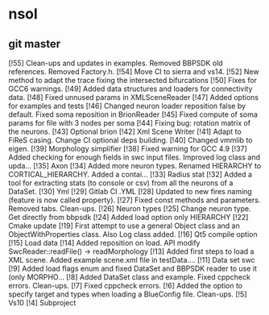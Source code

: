 # nsol

## git master
[!55] Clean-ups and updates in examples. Removed BBPSDK old references. Removed Factory.h.
[!54] Move CI to sierra and vs14.
[!52] New method to adapt the trace fixing the intersected bifurcations
[!50] Fixes for GCC6 warnings.
[!49] Added data structures and loaders for connectivity data.
[!48] Fixed unnused params in XMLSceneReader
[!47] Added options for examples and tests
[!46] Changed neuron loader reposition false by default. Fixed soma reposition in BrionReader
[!45] Fixed compute of soma params for file with 3 nodes per soma
[!44] Fixing bug: rotation matrix of the neurons.
[!43] Optional brion
[!42] Xml Scene Writer
[!41] Adapt to FiReS casing. Change CI optional deps building.
[!40] Changed vmmlib to eigen.
[!39] Morphology simplifier
[!38] Fixed warning for GCC 4.9
[!37] Added checking for enough fields in swc input files. Improved log class and upda…
[!35] Axon
[!34] Added more neuron types. Renamed HIERARCHY to CORTICAL_HIERARCHY. Added a contai…
[!33] Radius stat
[!32] Added a tool for extracting stats (to console or csv) from all the neurons of a DataSet.
[!30] Yml
[!29] Gitlab CI .YML
[!28] Updated to new fires naming (feature is now called property).
[!27] Fixed const methods and parameters. Removed tabs. Clean-ups.
[!26] Neuron types
[!25] Change neuron type. Get directly from bbpsdk
[!24] Added load option only HIERARCHY
[!22] Cmake update
[!19] First attempt to use a general Object class and an ObjectWithProperties class. Also Log class added.
[!16] Qt5 compile option
[!15] Load data
[!14] Added reposition on load. API modify SwcReader::readFile() -> readMorphology
[!13] Added first steps to load a XML scene. Added example scene.xml file in testData.…
[!11] Data set swc
[!9] Added load flags enum and fixed DataSet and BBPSDK reader to use it (only MORPHO…
[!8] Added DataSet class and example. Fixed cppcheck errors. Clean-ups.
[!7] Fixed cppcheck errors.
[!6] Added the option to specify target and types when loading a BlueConfig file. Clean-ups.
[!5] Vs10
[!4] Subproject
